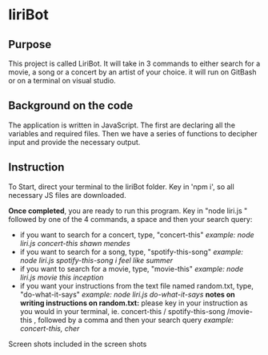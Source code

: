 # liriBot

## Purpose 
This project is called LiriBot. It will take in 3 commands to either search for a movie, a song or a concert by an artist of your choice. it will run on GitBash or on a terminal on visual studio.

## Background on the code
The application is written in JavaScript. The first are declaring all the variables and required files. Then we have a series of functions to decipher input and provide the necessary output.


## Instruction
To Start, direct your terminal to the liriBot folder. Key in 'npm i', so all necessary JS files are downloaded.

**Once completed**, you are ready to run this program. Key in "node liri.js " followed by one of the 4 commands, a space and then your search query:
- if you want to search for a concert, type, "concert-this"
    *example: node liri.js concert-this shawn mendes*
- if you want to search for a song, type, "spotify-this-song"
    *example: node liri.js spotify-this-song i feel like summer*
- if you want to search for a movie, type, "movie-this"
    *example: node liri.js movie this inception*
- if you want your instructions from the text file named random.txt, type, "do-what-it-says"
    *example: node liri.js do-what-it-says*
    **notes on writing instructions on random.txt:** please key in your instruction as you would in your terminal, ie. concert-this / spotify-this-song /movie-this , followed by a comma and then your search query
        *example: concert-this, cher*


Screen shots included in the screen shots 

